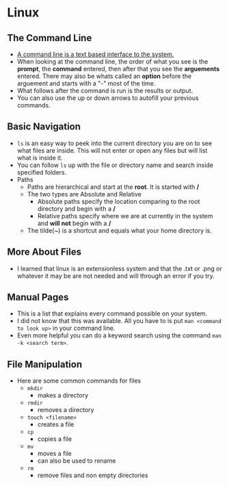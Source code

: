# Linux

## The Command Line

- [A command line is a text based interface to the system.](https://ryanstutorials.net/linuxtutorial/commandline.php)
- When looking at the command line, the order of what you see is the **prompt**, the **command** entered, then after that you see the **arguements** entered. There may also be whats called an **option** before the arguement and starts with a "-" most of the time.
- What follows after the command is run is the results or output.
- You can also use the up or down arrows to autofill your previous commands.

## Basic Navigation

- `ls` is an easy way to peek into the current directory you are on to see what files are inside. This will not enter or open any files but will list what is inside it.
- You can follow `ls` up with the file or directory name and search inside specified folders.
- Paths
  - Paths are hierarchical and start at the **root**. It is started with **/**
  - The two types are Absolute and Relative
    - Absolute paths specify the location comparing to the root directory and begin with a **/**
    - Relative paths specify where we are at currently in the system and **will not** begin with a **/**
  - The tilde(~) is a shortcut and equals what your home directory is.

## More About Files

- I learned that linux is an extensionless system and that the .txt or .png or whatever it may be are not needed and will through an error if you try.

## Manual Pages

- This is a list that explains every command possible on your system.
- I did not know that this was available. All you have to is put `man <command to look up>` in your command line.
- Even more helpful you can do a keyword search using the command `man -k <search term>`.

## File Manipulation

- Here are some common commands for files
  - `mkdir`
    - makes a directory
  - `rmdir`
    - removes a directory
  - `touch <filename>`
    - creates a file
  - `cp`
    - copies a file
  - `mv`
    - moves a file
    - can also be used to rename
  - `rm`
    - remove files and non empty directories
